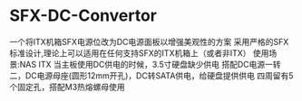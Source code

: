 # SFX-DC-Convertor
一个将ITX机箱SFX电源位改为DC电源面板以增强美观性的方案
采用严格的SFX标准设计,理论上可以适用在任何支持SFX的ITX机箱上（或者非ITX）
使用场景:NAS ITX
当主板使用DC供电的时候，3.5寸硬盘缺少供电
搭配DC电源一转二，DC电源母座(圆形12mm开孔)，DC转SATA供电，给硬盘提供供电
四周留有5个固定孔，搭配M3热熔螺母使用
